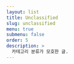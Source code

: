 ```yaml
---
layout: list
title: Unclassified
slug: unclassified
menu: true
submenu: false
order: 5
description: >
  카테고리 분류가 모호한 글.
---
```

